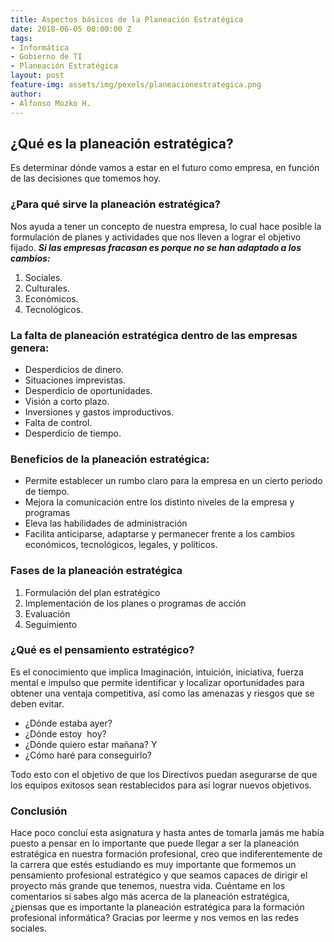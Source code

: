 ```yaml
---
title: Aspectos básicos de la Planeación Estratégica
date: 2018-06-05 00:00:00 Z
tags:
- Informática
- Gobierno de TI
- Planeación Estratégica
layout: post
feature-img: assets/img/pexels/planeacionestrategica.png
author:
- Alfonso Mozko H.
---
```


## ¿Qué es la planeación estratégica? 
Es determinar dónde vamos a estar en el futuro como empresa, en función de las decisiones que tomemos hoy.

### ¿Para qué sirve la planeación estratégica?
Nos ayuda a tener un concepto de nuestra empresa, lo cual hace posible la formulación de planes y actividades que nos lleven a lograr el objetivo fijado.
***Si las empresas fracasan es porque no se han adaptado a los cambios:***

1. Sociales.
2. Culturales.
3. Económicos.
4. Tecnológicos.

### La falta de planeación estratégica dentro de las empresas genera:

+ Desperdicios de dinero.
+ Situaciones imprevistas.
+ Desperdicio de oportunidades.
+ Visión a corto plazo.
+ Inversiones y gastos improductivos.
+ Falta de control.
+ Desperdicio de tiempo.

### Beneficios de la planeación estratégica:

+ Permite establecer un rumbo claro para la empresa en un cierto periodo de tiempo.
+ Mejora la comunicación entre los distinto niveles de la empresa y programas
+ Eleva las habilidades de administración
+ Facilita anticiparse, adaptarse y permanecer frente a los cambios económicos, tecnológicos, legales, y políticos.

### Fases de la planeación estratégica
1. Formulación del plan estratégico
2. Implementación de los planes o programas de acción
3. Evaluación 
4. Seguimiento 

### ¿Qué es el pensamiento estratégico?
Es el conocimiento que implica Imaginación, intuición, iniciativa, fuerza mental e impulso que permite identificar y localizar oportunidades para obtener una ventaja competitiva, así como las amenazas y riesgos que se deben evitar.

+ ¿Dónde estaba ayer?
+ ¿Dónde estoy  hoy?
+ ¿Dónde quiero estar mañana? Y
+ ¿Cómo haré para conseguirlo?

Todo esto con el objetivo de que los Directivos puedan asegurarse de que los equipos exitosos sean restablecidos para así lograr nuevos objetivos.

### Conclusión 
Hace poco concluí esta asignatura y hasta antes de tomarla jamás me había puesto a pensar en lo importante que puede llegar a ser la planeación estratégica en nuestra formación profesional, creo que indiferentemente de la carrera que estés estudiando es muy importante que formemos un pensamiento profesional estratégico y que seamos capaces de dirigir el proyecto más grande que tenemos, nuestra vida.
Cuéntame en los comentarios si sabes algo más acerca de la planeación estratégica, ¿piensas que es importante la planeación estratégica para la formación profesional informática?
Gracias por leerme y nos vemos en las redes sociales.
